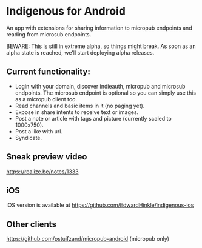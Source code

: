 # Indigenous for Android

An app with extensions for sharing information to micropub endpoints and reading from microsub endpoints.

BEWARE: This is still in extreme alpha, so things might break.
As soon as an alpha state is reached, we'll start deploying alpha releases.

## Current functionality:

- Login with your domain, discover indieauth, micropub and microsub endpoints.
  The microsub endpoint is optional so you can simply use this as a micropub 
  client too.
- Read channels and basic items in it (no paging yet).
- Expose in share intents to receive text or images.
- Post a note or article with tags and picture (currently scaled to 1000x750).
- Post a like with url.
- Syndicate.

## Sneak preview video

https://realize.be/notes/1333

## iOS

iOS version is available at https://github.com/EdwardHinkle/indigenous-ios

## Other clients

https://github.com/pstuifzand/micropub-android (micropub only)
